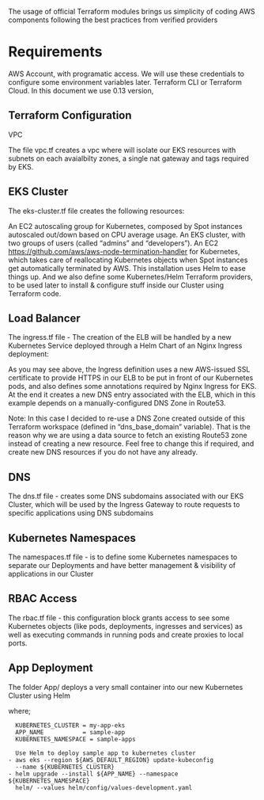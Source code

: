 

The usage of official Terraform modules brings us simplicity of coding AWS components following the best practices from verified providers

<h1>Requirements</h1>
AWS Account, with programatic access. We will use these credentials to configure some environment variables later.
Terraform CLI or Terraform Cloud. In this document we use 0.13 version,

<h2>Terraform Configuration</h2>
<p>VPC</p>
The file vpc.tf creates a vpc where will isolate our EKS resources with subnets on each avaialbilty zones, a single nat gateway and tags required by EKS.

<h2>EKS Cluster</h2>

The eks-cluster.tf file creates the following resources:

An EC2 autoscaling group for Kubernetes, composed by Spot instances autoscaled out/down based on CPU average usage.
An EKS cluster, with two groups of users (called “admins” and “developers”).
An EC2 https://github.com/aws/aws-node-termination-handler for Kubernetes, which takes care of reallocating Kubernetes objects when Spot instances get automatically terminated by AWS. This installation uses Helm to ease things up.
And we also define some Kubernetes/Helm Terraform providers, to be used later to install & configure stuff inside our Cluster using Terraform code.

<h2>Load Balancer</h2>
The ingress.tf file -  The creation of the ELB will be handled by a new Kubernetes Service deployed through a Helm Chart of an Nginx Ingress deployment:

As you may see above, the Ingress definition uses a new AWS-issued SSL certificate to provide HTTPS in our ELB to be put in front of our Kubernetes pods, and also defines some annotations required by Nginx Ingress for EKS. At the end it creates a new DNS entry associated with the ELB, which in this example depends on a manually-configured DNS Zone in Route53.

Note: In this case I decided to re-use a DNS Zone created outside of this Terraform workspace (defined in “dns_base_domain” variable). That is the reason why we are using a data source to fetch an existing Route53 zone instead of creating a new resource. Feel free to change this if required, and create new DNS resources if you do not have any already.

<h2>DNS</h2>
The dns.tf file - creates some DNS subdomains associated with our EKS Cluster, which will be used by the Ingress Gateway to route requests to specific applications using DNS subdomains

<h2>Kubernetes Namespaces</h2>
The namespaces.tf file - is to define some Kubernetes namespaces to separate our Deployments and have better management & visibility of applications in our Cluster

<h2>RBAC Access</h2>
The rbac.tf file - this configuration block grants access to see some Kubernetes objects (like pods, deployments, ingresses and services) as well as executing commands in running pods and create proxies to local ports.

<h2>App Deployment</h2>
The folder App/ deploys a very small container into our new Kubernetes Cluster using Helm

where;

      KUBERNETES_CLUSTER = my-app-eks
      APP_NAME           = sample-app
      KUBERNETES_NAMESPACE = sample-apps
      
      Use Helm to deploy sample app to kubernetes cluster
    - aws eks --region ${AWS_DEFAULT_REGION} update-kubeconfig
      --name ${KUBERNETES_CLUSTER}
    - helm upgrade --install ${APP_NAME} --namespace ${KUBERNETES_NAMESPACE}
      helm/ --values helm/config/values-development.yaml
